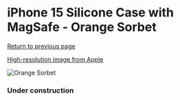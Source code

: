 # iPhone 15 Silicone Case with MagSafe - Orange Sorbet

[Return to previous page](/iphone_15)

[High-resolution image from Apple](https://store.storeimages.cdn-apple.com/8756/as-images.apple.com/is/MT0W3?wid=4500&hei=4500&fmt=png)

<div style="width: 384px"><img src="/everyphone/MT0W3.png" alt="Orange Sorbet"></div>

### Under construction
